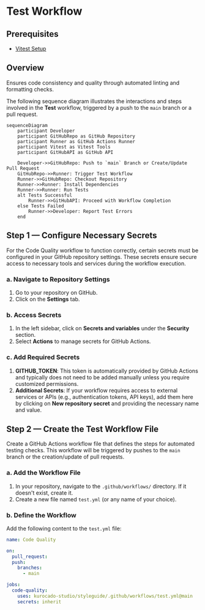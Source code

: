 # Test Workflow

## Prerequisites

- [Vitest Setup](How-To-Install-Vitest.md)

## Overview

Ensures code consistency and quality through automated linting and formatting checks.

The following sequence diagram illustrates the interactions and steps involved in the **Test**
workflow, triggered by a push to the `main` branch or a pull request.

```mermaid
sequenceDiagram
    participant Developer
    participant GitHubRepo as GitHub Repository
    participant Runner as GitHub Actions Runner
    participant Vitest as Vitest Tools
    participant GitHubAPI as GitHub API

    Developer->>GitHubRepo: Push to `main` Branch or Create/Update Pull Request
    GitHubRepo->>Runner: Trigger Test Workflow
    Runner->>GitHubRepo: Checkout Repository
    Runner->>Runner: Install Dependencies
    Runner->>Runner: Run Tests
    alt Tests Successful
        Runner->>GitHubAPI: Proceed with Workflow Completion
    else Tests Failed
        Runner->>Developer: Report Test Errors
    end
```

## Step 1 — Configure Necessary Secrets

For the Code Quality workflow to function correctly, certain secrets must be configured in your
GitHub repository settings. These secrets ensure secure access to necessary tools and services
during the workflow execution.

### a. Navigate to Repository Settings

1. Go to your repository on GitHub.
2. Click on the **Settings** tab.

### b. Access Secrets

1. In the left sidebar, click on **Secrets and variables** under the **Security** section.
2. Select **Actions** to manage secrets for GitHub Actions.

### c. Add Required Secrets

1. **GITHUB_TOKEN**: This token is automatically provided by GitHub Actions and typically does not
   need to be added manually unless you require customized permissions.
2. **Additional Secrets**: If your workflow requires access to external services or APIs (e.g.,
   authentication tokens, API keys), add them here by clicking on **New repository secret** and
   providing the necessary name and value.

## Step 2 — Create the Test Workflow File

Create a GitHub Actions workflow file that defines the steps for automated testing checks. This
workflow will be triggered by pushes to the `main` branch or the creation/update of pull requests.

### a. Add the Workflow File

1. In your repository, navigate to the `.github/workflows/` directory. If it doesn't exist, create
   it.
2. Create a new file named `test.yml` (or any name of your choice).

### b. Define the Workflow

Add the following content to the `test.yml` file:

```yaml
name: Code Quality

on:
  pull_request:
  push:
    branches:
      - main

jobs:
  code-quality:
    uses: kurocado-studio/styleguide/.github/workflows/test.yml@main
    secrets: inherit
```
